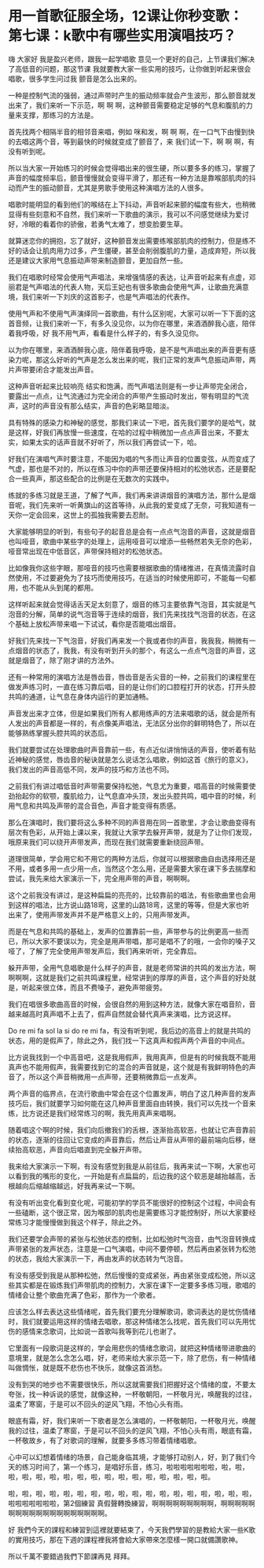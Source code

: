 # 用一首歌征服全场，12课让你秒变歌：第七课：k歌中有哪些实用演唱技巧？

嗨 大家好 我是盈兴老师，跟我一起学唱歌 意见一个更好的自己，上节课我们解决了高低音的问题，那这节课 我就要教大家一些实用的技巧，让你做到听起来很会唱歌，很多学生问过我 颤音是怎么出来的。

一种是控制气流的强弱，通过声带时产生的振动频率就会产生波形，那么颤音就发出来了，我们来听一下示范，啊 啊 啊，这种颤音需要稳定足够的气息和腹肌的力量来支撑，那练习的方法是。

首先找两个相隔半音的相邻音来唱，例如 咪和发，啊 啊 啊，在一口气下由慢到快的去唱这两个音，等到最快的时候就变成了颤音了，来 我们试一下，啊 啊 啊，有没有听到呢。

所以当大家一开始练习的时候会觉得唱出来的很生硬，所以要多多的练习，掌握了声音的幅度频率后，颤音慢慢就会变得平滑了，那还有一种方法是靠喉部肌肉的抖动而产生的振动颤音，尤其是男歌手使用这种演唱方法的人很多。

唱歌时能明显的看到他们的喉结在上下抖动，声音听起来颤的幅度有些大，也稍微显得有些刻意和不自然，我们来听一下歌曲的演示，我可以不问感觉继续为爱讨好，冷眼的看着你的骄傲，若勇气太难了，想变脸要生草。

就算迷恋你的拥抱，忘了就好，这种颤音发出需要练喉部肌肉的控制力，但是练不好的话会让肌肉用力过多，产生僵硬，甚至会削弱腹肌的力量，造成弃短，所以我还是建议大家用气息振动声带来制造颤音，更加自然一些。

我们在唱歌时经常会使用气声唱法，来增强情感的表达，让声音听起来有点虚，邓丽君是气声唱法的代表人物，天后王妃也有很多歌曲会使用气声，让歌曲充满意境，我们来听一下刘庆的这首影子，也是气声唱法的代表作。

使用气声和不使用气声演绎同一首歌曲，有什么区别呢，大家可以听一下下面的这首音频，让我们来听一下，有多久没见你，以为你在哪里，来酒酒醉我心底，陪伴着我呼吸，好 我不用气声，看看是什么样子的，有多久没见你。

以为你在哪里，来酒酒醉我心底，陪伴着我呼吸，是不是气声唱出来的声音更有感染力呢，那这么好听的气声是怎么发出来的呢，我们正常的发声气息振动声带，两片声带要闭合才能发出声音。

这种声音听起来比较响亮 结实和饱满，而气声唱法则是有一步让声带完全闭合，要露出一点点，让气流通过为完全闭合的声带产生振动时发出，带有明显的气流声，这时的声音没有那么结实，声音的色彩略显暗淡。

具有特殊的感染力和神秘的感觉，那我们来试一下吧，首先我们要学的是哈气，就是这样，好我们再放慢一些速度，在哈的过程中稍微加一点点声音出来，不要太实，如果太实的话声音就不好听了，所以我们再尝试一下，哈。

好我们在演唱气声时要注意，不能因为唱的气多而让声音的位置变弦，从而变成了气虚，那也是不对的，所以在练习中你的声带还要保持相对的松弛状态，还是要配合一些真声，那这些配合的比例是在无数次的实践中。

练就的多练习就是王道，了解了气声，我们再来讲讲烟音的演唱方法，那什么是烟音呢，我们先来听一听黄旗山的这首等待，从此我的爱变成了无奈，可我知道有一天你一定会回来，这世上的孤独我需要去忍耐。

大家能够明显的听到，有些句子的起音总是会有一点点气泡音的声音，这就是烟音也叫哑音，歌曲中某些字的处理上，运用哑音可以增添一些畅然若失无奈的色彩，哑音常出现在中低音区，声带保持相对的松弛状态。

比如像我你这些字眼，那哑音的技巧也需要根据歌曲的情绪推进，在真情流露时自然使用，不过要避免为了技巧而使用技巧，在适当的时候使用即可，不能每一句都用，也不能从头到尾的都用。

这样听起来就会觉得话舌天足太刻意了，烟音的练习主要依靠气泡音，其实就是气泡音的分解，简单的说气泡音等于连续的烟音，我们先来找找气泡音的状态，在这个基础上放松声带来唱一下试试，看你是否能唱出烟音。

好我们先来找一下气泡音，好我们再来发一个我或者你的声音，我我我，稍微有一点烟音的状态了，我我，有没有听到开头的那个，有这么一点点气泡音的声音，这就是烟音了，除了刚才讲的方法外。

还有一种常用的演唱方法是唇齿音，唇齿音是舌尖音的一种，之前我们的课程里在做发声练习时，一直在练习靠后唱，目的是让你们的口腔程打开的状态，打开头腔共鸣的通道，让气息在身体内运行的更加通畅。

声音发出来才立体，但是如果我们所有人都用练声的方法来唱歌的话，就会是所有人发出的声音都是一样的，有点像美声唱法，无法区分出你的鲜明特色了，所以在能够熟练掌握头腔共鸣的状态后。

我们就要尝试在处理歌曲时声音靠前一些，有点近似讲悄悄话的声音，使听着有贴近神秘的感觉，唇齿音的秘诀就是怎么说话怎么唱歌，例如这首《旅行的意义》，我们发出的声音高低不同，发声的技巧和方法也不同。

之前我们有讲过唱低音时声带需要保持松弛，气息尤为重要，唱高音的时候需要使劲抬起你的软颚，腹肌给力，让气息直冲头顶，发出头腔共鸣，唱中音的时候，利用气息和共鸣及声带的混合音色，声音才能变得有质感。

那么在演唱时，我们要将这么多种不同的声音用在同一首歌里，才会让歌曲变得有层次有色彩，从开始上课以来，我就让大家学去躲开声带，就是为了让你们发现，哦原来我们可以绕开声带发声，而现在我们就需要重新绕回声带。

道理很简单，学会用它和不用它的两种方法后，你就可以根据歌曲自由选择用还是不用，或者多用一点少用一点，当然这个怎么用，还是需要大家在课下多去揣摩和尝试，我先来给大家演示一下，完全用声带的声音，啊啊啊。

这个之前我没有讲过，是这种扁扁的亮亮的，比较靠前的唱法，有些歌曲里也会用到这样的唱法，比方说山路18弯，这里的山路18弯，这里的等等，但是大家也听出来了，使用声带发声并不是严格意义上的，只用声带发声。

而是在气息和共鸣的基础上，发声的位置靠前一些，声带参与的比例更高一些而已，所以大家不要误以为，完全是用声带唱，那可是唱不了的哦，一会你的嗓子又哑了，了解了完全使用声带发声后，我们再来听听，完全靠后。

躲开声带，全用气息唱歌是什么样子的声音，就是老师常讲的共鸣的发出方法，啊啊啊啊，这就是我们之前共鸣课程里，经常讲到的厚厚的声音，这个声音的好处就是，听起来很立体，而且不费嗓子，避免声带疲劳。

我们在唱很多歌曲高音的时候，会很自然的用到这种方法，就像大家在唱音阶，音越来越高时真声唱不上去了，假声自然就会替代真声来演唱，比方说这样。

Do re mi fa sol la si do re mi fa，有没有听到呢，我后边的高音上的就是共鸣的状态，用的是假声了，除此之外，我们找一下这真声和假声两个声音的中间点。

比方说我找到一个中高音吧，这是我用假声，我用真声，但是有的时候我既不能用真声也不能用假声，我需要找到它的混合的声音就是，这个就是有我鲜明特色的声音了，所以这个声音稍微用一点声带，还要稍微靠后一点发声。

两个声音的临界点，在流行歌曲中常会在这个位置发声，明白了这几种声音的发声技巧后，我们就要学习如何能在这几种声音里面自由转换，我们可以先找一个音来练，比方说还是我们经常练习的啊，我先用真声来唱啊。

随着唱这个啊的时候，我们向后撤我们的舌根，逐渐抬高软恶，也就让它声音靠前的状态，逐渐的往回让它变成的声音靠后，然后让声音从声带的最前端向后移，继续抬高软恶，声音向后唱直到完全躲开声带。

我来给大家演示一下啊，有没有感觉到我是从前往后，我再来试一下啊，大家也可以看到我的嘴形的变化，一开始是有点扁扁的，后边我的这个软恶是越抬越高，舌根越向后缩越缩越远，好我再来试一下啊。

有没有听出变化看到变化呢，可能初学的学员不能很好的控制这个过程，中间会有一些磕断，这个很正常，因为喉部的肌肉也是需要练习才能控制好，所以大家要经常练习才能慢慢做到我这个样子，除此之外。

我们还要学会声带的紧张与松弛状态的控制，比如松弛时气泡音，由气泡音转换成声带紧张的发声状态，注意是一口气演唱，中间不要停顿，然后再由紧张转为松弛的状态，我给大家演示一下，再由发声的状态转为气泡音。

有没有感受到我是从那种松弛，然后慢慢的变成紧张，再由紧张变成松弛，所以这些其实都是在锻炼我们声带肌肉的控制力，大家在课下一定要多多练习哦，歌唱的情绪会让整个歌曲充满了色彩，那作为一个歌者。

应该怎么样去表达这些情绪呢，首先我们要充分理解歌词，歌词表达的是忧伤情绪时，我们就要运用这样的情绪去唱歌，那这种情绪怎么找呢，首先我们可以先用忧伤的感情来念歌词，比如说一首歌叫我等到花儿也谢了。

它里面有一段歌词是这样的，学会用悲伤的情绪念歌词，就把这种情绪带进歌曲的意境里，就是怎么念怎么唱，好，老师来给大家示范一下，除了悲伤，有一种情绪叫做惆怅，就是既不悲伤也不快乐，就像这首消愁。

没有到哭的地步也不需要很快乐，所以这就需要我们把握好这个情绪的度，不要太夸张，找一种诉说的感觉，就像这种，一杯敬朝阳，一杯敬月光，唤醒我的过往，温柔了寒窗，于是可以不回头的逆风飞翔，不怕心头有雨。

眼底有霜，好，我们来听一下歌者是怎么演唱的，一杯敬朝阳，一杯敬月光，唤醒我的过往，温柔了寒窗，于是可以不回头的逆风飞翔，不怕心头有雨，眼底有霜，一杯敬故乡，有了对歌词的理解，就要多多练习带着情绪唱歌。

心中可以幻想着情绪的场景，自己能身临其境，才能够打动别人，好，到了我们今天的练习时间了，第一个练习，是唱好乐音，练习，啦啦啦啦啦啦啦，啦，啦，啦，啦，啦，啦，啦，啦，啦，啦，啦，啦，啦，啦，啦，啦，啦。

啦，啦，啦，啦，啦，啦，啦，啦，啦，啦，啦，啦，啦，啦，啦，啦，啦，啦，啦啦啦啦啦啦啦，第2個練習 真假聲轉換練習，啊啊啊啊啊啊啊啊啊，啊啊啊啊啊啊啊啊啊啊啊啊啊啊啊啊啊啊啊。

好 我們今天的課程和練習到這裡就要結束了，今天我們學習的是教給大家一些K歌的實用技巧，那在下週的課程裡我將會給大家帶來怎麼樣一開口就備讚歌神。

所以千萬不要錯過我們下節課再見 拜拜。